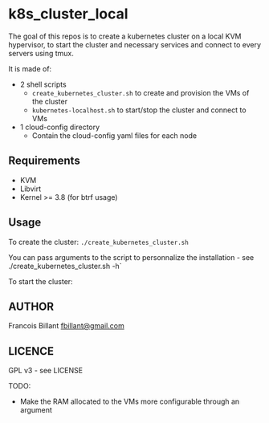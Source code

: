 k8s_cluster_local
=================
The goal of this repos is to create a kubernetes cluster on a local KVM hypervisor, to start the cluster and necessary services and connect to every servers using tmux.

It is made of:
- 2 shell scripts
	* `create_kubernetes_cluster.sh` to create and provision the VMs of the cluster
	* `kubernetes-localhost.sh` to start/stop the cluster and connect to VMs
- 1 cloud-config directory
	* Contain the cloud-config yaml files for each node

Requirements
------------
- KVM
- Libvirt
- Kernel >= 3.8 (for btrf usage)

Usage
-----
To create the cluster:
`./create_kubernetes_cluster.sh`

You can pass arguments to the script to personnalize the installation - see ./create_kubernetes_cluster.sh -h`

To start the cluster:


AUTHOR
------
  Francois Billant <fbillant@gmail.com>

LICENCE
-------
  GPL v3 - see LICENSE


TODO:
- Make the RAM allocated to the VMs more configurable through an argument

